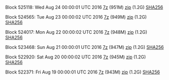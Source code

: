 Block 525118: Wed Aug 24 00:00:01 UTC 2016 [7z](https://transfer.sh/11dgrw/bootstrap.dat.20160824.7z) (951M) [zip](https://transfer.sh/BaW7f/bootstrap.dat.20160824.zip) (1.2G) [SHA256](https://transfer.sh/JM6kc/sha256.txt)

Block 524565: Tue Aug 23 00:00:02 UTC 2016 [7z](https://transfer.sh/YlfHd/bootstrap.dat.20160823.7z) (949M) [zip](https://transfer.sh/JPR0t/bootstrap.dat.20160823.zip) (1.2G) [SHA256](https://transfer.sh/10uq2n/sha256.txt)

Block 524017: Mon Aug 22 00:00:02 UTC 2016 [7z](https://transfer.sh/qWpvh/bootstrap.dat.20160822.7z) (948M) [zip](https://transfer.sh/1CWDi/bootstrap.dat.20160822.zip) (1.2G) [SHA256](https://transfer.sh/9AofK/sha256.txt)

Block 523468: Sun Aug 21 00:00:01 UTC 2016 [7z](https://transfer.sh/UCGd0/bootstrap.dat.20160821.7z) (947M) [zip](https://transfer.sh/fzMQW/bootstrap.dat.20160821.zip) (1.2G) [SHA256](https://transfer.sh/GOMYN/sha256.txt)

Block 522920: Sat Aug 20 00:00:02 UTC 2016 [7z](https://transfer.sh/2xnpV/bootstrap.dat.20160820.7z) (945M) [zip](https://transfer.sh/Ce7Kh/bootstrap.dat.20160820.zip) (1.2G) [SHA256](https://transfer.sh/V60sc/sha256.txt)

Block 522371: Fri Aug 19 00:00:01 UTC 2016 [7z](https://transfer.sh/DfzbH/bootstrap.dat.20160819.7z) (943M) [zip](https://transfer.sh/HBrIS/bootstrap.dat.20160819.zip) (1.2G) [SHA256](https://transfer.sh/4c9P7/sha256.txt)
